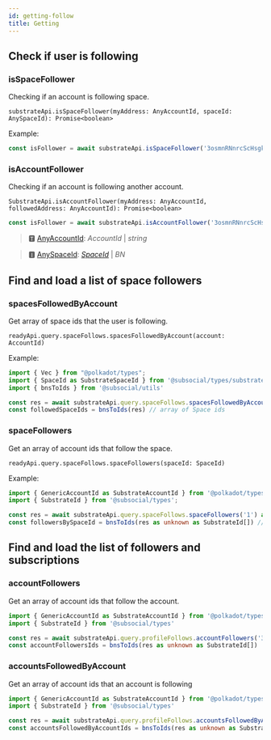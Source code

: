 ```yaml
---
id: getting-follow
title: Getting 
---
```

## Check if user is following

### isSpaceFollower

Checking if an account is following space.

```
substrateApi.isSpaceFollower(myAddress: AnyAccountId, spaceId: AnySpaceId): Promise<boolean>
```

Example: 

```typescript
const isFollower = await substrateApi.isSpaceFollower('3osmnRNnrcScHsgkTJH1xyBF5kGjpbWHsGrqM31BJpy4vwn8', idToBn('1'))
```

### isAccountFollower

Checking if an account is following another account.

```
SubstrateApi.isAccountFollower(myAddress: AnyAccountId, followedAddress: AnyAccountId): Promise<boolean>
```

```typescript
const isFollower = await substrateApi.isAccountFollower('3osmnRNnrcScHsgkTJH1xyBF5kGjpbWHsGrqM31BJpy4vwn8', idToBn('1'))
```

> 🆃 [AnyAccountId](https://docs.subsocial.network/js-docs/js-sdk/modules.html#anyaccountid): *AccountId* | *string*

> 🅸 [AnySpaceId](https://docs.subsocial.network/js-docs/js-sdk/modules.html#anyspaceid): [*SpaceId*](https://docs.subsocial.network/js-docs/js-sdk/interfaces/interfaces.spaceid.html) | *BN*

## Find and load a list of space followers

### spacesFollowedByAccount

Get array of space ids that the user is following.

```
readyApi.query.spaceFollows.spacesFollowedByAccount(account: AccountId)
```

Example: 

```typescript
import { Vec } from "@polkadot/types";
import { SpaceId as SubstrateSpaceId } from '@subsocial/types/substrate/interfaces'
import { bnsToIds } from '@subsocial/utils'

const res = await substrateApi.query.spaceFollows.spacesFollowedByAccount('3osmnRNnrcScHsgkTJH1xyBF5kGjpbWHsGrqM31BJpy4vwn8') as Vec<SubstrateSpaceId>
const followedSpaceIds = bnsToIds(res) // array of Space ids
```

### spaceFollowers

Get an array of account ids that follow the space.

```
readyApi.query.spaceFollows.spaceFollowers(spaceId: SpaceId)
```

Example:

```typescript
import { GenericAccountId as SubstrateAccountId } from '@polkadot/types'
import { SubstrateId } from '@subsocial/types';

const res = await substrateApi.query.spaceFollows.spaceFollowers('1') as Vec<SubstrateAccountId>
const followersBySpaceId = bnsToIds(res as unknown as SubstrateId[]) // array of Account ids
```

## Find and load the list of followers and subscriptions

### accountFollowers

Get an array of account ids that follow the account.

```typescript
import { GenericAccountId as SubstrateAccountId } from '@polkadot/types'
import { SubstrateId } from '@subsocial/types'

const res = await substrateApi.query.profileFollows.accountFollowers('3osmnRNnrcScHsgkTJH1xyBF5kGjpbWHsGrqM31BJpy4vwn8') as Vec<SubstrateAccountId>
const accountFollowersIds = bnsToIds(res as unknown as SubstrateId[])
```

### accountsFollowedByAccount

Get an array of account ids that an account is following

```typescript
import { GenericAccountId as SubstrateAccountId } from '@polkadot/types'
import { SubstrateId } from '@subsocial/types'

const res = await substrateApi.query.profileFollows.accountsFollowedByAccount('3osmnRNnrcScHsgkTJH1xyBF5kGjpbWHsGrqM31BJpy4vwn8') as Vec<SubstrateAccountId>
const accountsFollowedByAccountIds = bnsToIds(res as unknown as SubstrateId[])
```
